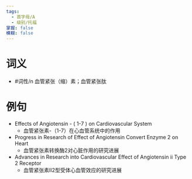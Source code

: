 ```yaml
---
tags:
  - 首字母/A
  - 级别/托福
掌握: false
模糊: false
---
```

# 词义
- #词性/n  血管紧张（缩）素；血管紧张肽
# 例句
- Effects of Angiotensin - ( 1-7 ) on Cardiovascular System
	- 血管紧张素-（1-7）在心血管系统中的作用
- Progress in Research of Effect of Angiotensin Convert Enzyme 2 on Heart
	- 血管紧张素转换酶2对心脏作用的研究进展
- Advances in Research into Cardiovascular Effect of Angiotensin ⅱ Type 2 Receptor
	- 血管紧张素Ⅱ2型受体心血管效应的研究进展
